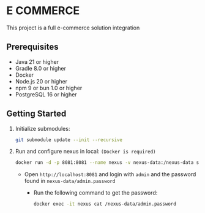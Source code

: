# E COMMERCE

This project is a full e-commerce solution integration

## Prerequisites

- Java 21 or higher
- Gradle 8.0 or higher
- Docker
- Node.js 20 or higher
- npm 9 or bun 1.0 or higher
- PostgreSQL 16 or higher

## Getting Started

1. Initialize submodules:

   ```bash
   git submodule update --init --recursive
   ```

2. Run and configure nexus in local: `(Docker is required)`

   ```bash
   docker run -d -p 8081:8081 --name nexus -v nexus-data:/nexus-data sonatype/nexus3
   ```

   - Open `http://localhost:8081` and login with `admin` and the password found in `nexus-data/admin.password`

     - Run the following command to get the password:

       ```bash
       docker exec -it nexus cat /nexus-data/admin.password
       ```
